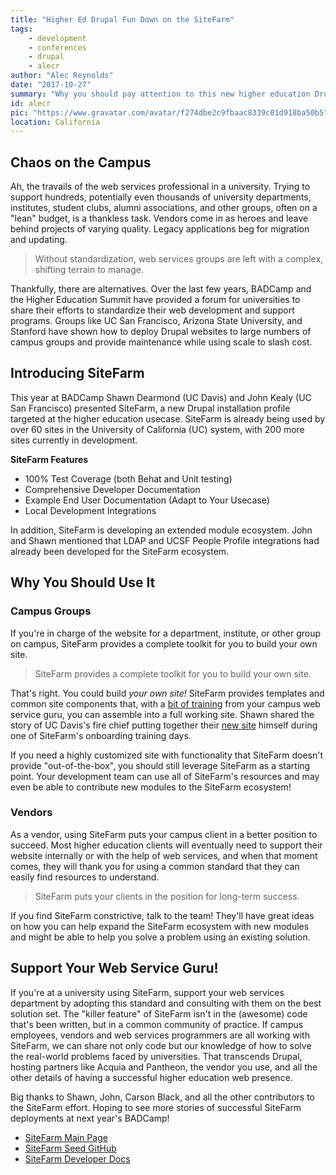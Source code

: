 ```yaml
---
title: "Higher Ed Drupal Fun Down on the SiteFarm"
tags:
    - development
    - conferences
    - drupal
    - alecr
author: "Alec Reynolds"
date: "2017-10-27"
summary: "Why you should pay attention to this new higher education Drupal distribution gaining traction in the University of California system."
id: alecr
pic: "https://www.gravatar.com/avatar/f274dbe2c9fbaac8339c01d918ba50b5"
location: California
---
```


Chaos on the Campus
-------------------

Ah, the travails of the web services professional in a university. Trying to support hundreds, potentially even thousands of university departments, institutes, student clubs, alumni associations, and other groups, often on a "lean" budget, is a thankless task. Vendors come in as heroes and leave behind projects of varying quality. Legacy applications beg for migration and updating.

> Without standardization, web services groups are left with a complex, shifting terrain to manage.

Thankfully, there are alternatives. Over the last few years, BADCamp and the Higher Education Summit have provided a forum for universities to share their efforts to standardize their web development and support programs. Groups like UC San Francisco, Arizona State University, and Stanford have shown how to deploy Drupal websites to large numbers of campus groups and provide maintenance while using scale to slash cost.

Introducing SiteFarm
--------------------

This year at BADCamp Shawn Dearmond (UC Davis) and John Kealy (UC San Francisco) presented SiteFarm, a new Drupal installation profile targeted at the higher education usecase. SiteFarm is already being used by over 60 sites in the University of California (UC) system, with 200 more sites currently in development.

**SiteFarm Features**
* 100% Test Coverage (both Behat and Unit testing)
* Comprehensive Developer Documentation
* Example End User Documentation (Adapt to Your Usecase)
* Local Development Integrations

In addition, SiteFarm is developing an extended module ecosystem. John and Shawn mentioned that LDAP and UCSF People Profile integrations had already been developed for the SiteFarm ecosystem.

Why You Should Use It
---------------------

### Campus Groups

If you're in charge of the website for a department, institute, or other group on campus, SiteFarm provides a complete toolkit for you to build your own site.

> SiteFarm provides a complete toolkit for you to build your own site.

That's right. You could build *your own site!* SiteFarm provides templates and common site components that, with a [bit of training](https://sitefarm.ucdavis.edu/training) from your campus web service guru, you can assemble into a full working site. Shawn shared the story of UC Davis's fire chief putting together their [new site](https://fire.ucdavis.edu/) himself during one of SiteFarm's onboarding training days.

If you need a highly customized site with functionality that SiteFarm doesn't provide "out-of-the-box", you should still leverage SiteFarm as a starting point. Your development team can use all of SiteFarm's resources and may even be able to contribute new modules to the SiteFarm ecosystem!

### Vendors

As a vendor, using SiteFarm puts your campus client in a better position to succeed. Most higher education clients will eventually need to support their website internally or with the help of web services, and when that moment comes, they will thank you for using a common standard that they can easily find resources to understand.

> SiteFarm puts your clients in the position for long-term success.

If you find SiteFarm constrictive, talk to the team! They'll have great ideas on how you can help expand the SiteFarm ecosystem with new modules and might be able to help you solve a problem using an existing solution.

Support Your Web Service Guru!
------------------------------

If you're at a university using SiteFarm, support your web services department by adopting this standard and consulting with them on the best solution set. The "killer feature" of SiteFarm isn't in the (awesome) code that's been written, but in a common community of practice. If campus employees, vendors and web services programmers are all working with SiteFarm, we can share not only code but our knowledge of how to solve the real-world problems faced by universities. That transcends Drupal, hosting partners like Acquia and Pantheon, the vendor you use, and all the other details of having a successful higher education web presence.

Big thanks to Shawn, John, Carson Black, and all the other contributors to the SiteFarm effort. Hoping to see more stories of successful SiteFarm deployments at next year's BADCamp!

* [SiteFarm Main Page](https://sitefarm.ucdavis.edu/)
* [SiteFarm Seed GitHub](https://github.com/ucdavis/sitefarm_seed)
* [SiteFarm Developer Docs](https://github.com/ucdavis/SiteFarm_seed/tree/8.x-1.x/docs)
